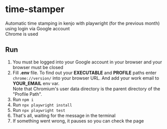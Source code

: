 # time-stamper

Automatic time stamping in kenjo with playwright (for the previous month) using login via Google account  
Сhrome is used

## Run

1. You must be logged into your Google account in your browser and your browser must be closed
2. Fill **.env** file. To find out your **EXECUTABLE** and **PROFILE** paths enter `chrome://version/` into your browser URL. And add your work email to **YOUR_EMAIL** env var.  
   Note that Chromium's user data directory is the parent directory of the "Profile Path".
3. Run `npm i`
4. Run `npx playwright install`
5. Run `npx playwright test`
6. That's all, waiting for the message in the terminal
7. If something went wrong, it pauses so you can check the page
